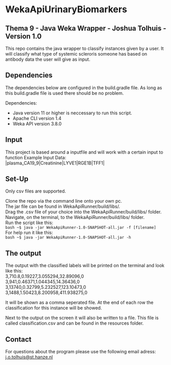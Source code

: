# WekaApiUrinaryBiomarkers
Thema 9 - Java Weka Wrapper - Joshua Tolhuis - Version 1.0
-----

This repo contains the java wrapper to classify instances given by a user. It will classify what type of systemic scleroris someone has based on antibody data the user will give as input. 

## Dependencies

The dependencies below are configured in the build.gradle file. As long as this build.gradle file is used there should be no problem.

Dependencies:
- Java version 11 or higher is neccessary to run this script.
- Apache CLI version 1.4
- Weka API version 3.8.0

## Input
This project is based around a inputfile and will work with a certain input to function
Example Input Data:
|plasma_CA19_9|Creatinine|LYVE1|RGE1B|TFF1|

## Set-Up

Only csv files are supported.

Clone the repo via the command line onto your own pc.  
The jar file can be found in WekaApiRunner/build/libs/.  
Drag the .csv file of your choice into the WekaApiRunner/build/libs/ folder.  
Navigate, on the terminal, to the WekaApiRunner/build/libs/ folder.  
Run the script like this:  
    ```bash
    ~$ java -jar WekaApiRunner-1.0-SNAPSHOT-all.jar -f [filename] 
    ```
For help run it like this:  
    ```bash
    ~$ java -jar WekaApiRunner-1.0-SNAPSHOT-all.jar -h  
    ```
## The output

The output with the classified labels will be printed on the terminal and look like this:  
3,710.8,0.19227,3.055294,32.89096,0  
3,941,0.46371,1.044345,14.36436,0  
3,13740,0.32799,5.232527,123.10473,0  
3,1488,1.50423,8.200958,411.938275,0  

It will be shown as a comma seperated file. At the end of each row the classification for this instance will be showed.

Next to the output on the screen it will also be written to a file. This file is called classification.csv and can be found in the resources folder.

## Contact

For questions about the program please use the following email adress:
j.o.tolhuis@st.hanze.nl
